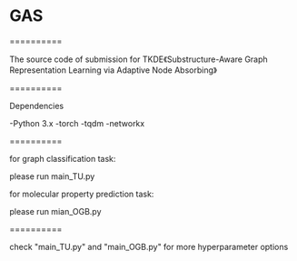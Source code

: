 # GAS


==========

The source code of submission for TKDE《Substructure-Aware Graph Representation Learning via Adaptive Node Absorbing》

==========

Dependencies

-Python 3.x
-torch
-tqdm
-networkx

==========

for graph classification task:
 
  please run main_TU.py

for molecular property prediction task:
 
  please run mian_OGB.py

==========

check "main_TU.py" and "main_OGB.py" for more hyperparameter options
